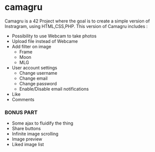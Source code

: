 # camagru
Camagru is a 42 Project where the goal is to create a simple version of Instragram, using HTML,CSS,PHP.
This version of Camagru includes :
* Possibility to use Webcam to take photos
* Upload file instead of Webcame
* Add filter on image
	* Frame
	* Moon
	* MLG
* User account settings
	* Change username
	* Change email
	* Change password
	* Enable/Disable email notifications
* Like
* Comments
### BONUS PART
* Some ajax to fluidify the thing
* Share buttons
* Infinite image scrolling
* Image preview
* Liked image list